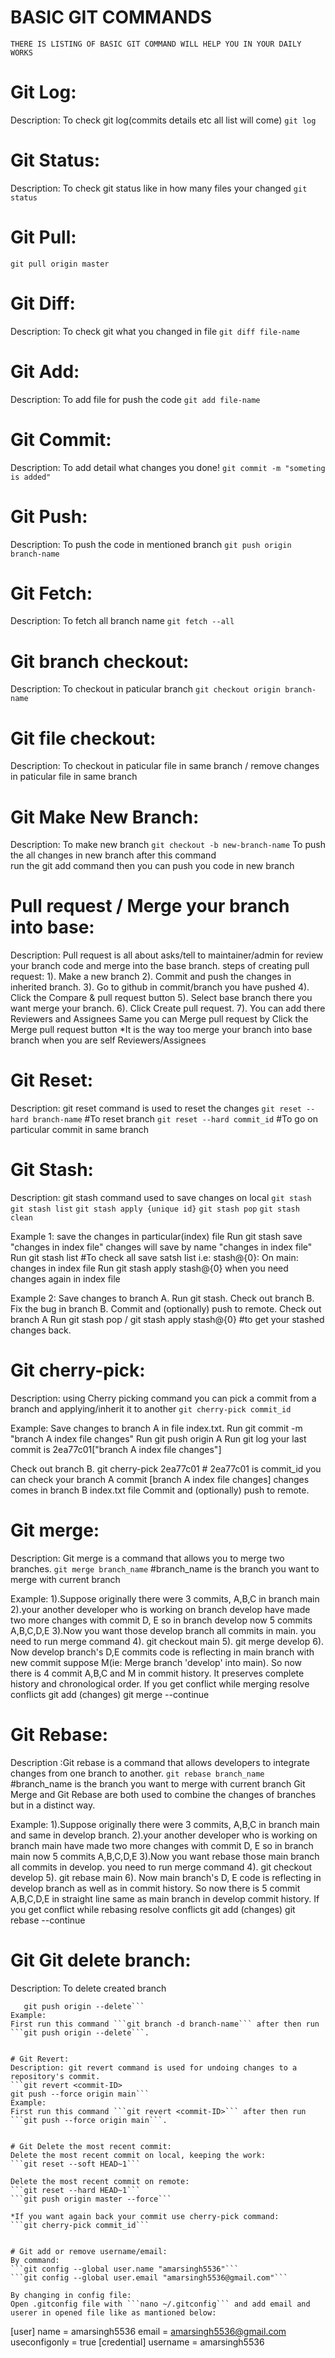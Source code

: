# BASIC GIT COMMANDS
```THERE IS LISTING OF BASIC GIT COMMAND WILL HELP YOU IN YOUR DAILY WORKS```

# Git Log:
Description: To check git log(commits details etc all list will come)
```git log```


# Git Status:
Description: To check git status like in how many files your changed
```git status```


# Git Pull:
```git pull origin master```


# Git Diff:
Description: To check git what you changed in file 
```git diff file-name```


# Git Add:
Description: To add file for push the code 
```git add file-name```


# Git Commit:
Description: To add detail what changes you done!
```git commit -m "someting is added"```


# Git Push:
Description: To push the code in mentioned branch
```git push origin branch-name```


# Git Fetch:
Description: To fetch all branch name
```git fetch --all```


# Git branch checkout:
Description: To checkout in paticular branch
```git checkout origin branch-name```


# Git file checkout:
Description: To checkout in paticular file in same branch / remove changes in paticular file in same branch



# Git Make New Branch:
Description: To make new branch 
```git checkout -b new-branch-name```
To push the all changes in new branch after this command\
run the git add command then you can push you code in new branch


# Pull request / Merge your branch into base:
Description: Pull request is all about asks/tell to maintainer/admin for review your branch code and merge into the base branch.
steps of creating pull request:
1). Make a new branch
2). Commit and push the changes in inherited branch.
3). Go to github in commit/branch you have pushed 
4). Click the Compare & pull request button
5). Select base branch there you want merge your branch.
6). Click Create pull request.
7). You can add there Reviewers and Assignees
Same you can Merge pull request by Click the Merge pull request button
*It is the way too merge your branch into base branch when you are self Reviewers/Assignees


# Git Reset:
Description: git reset command is used to reset the changes
```git reset --hard branch-name``` #To reset branch
```git reset --hard commit_id``` #To go on particular commit in same branch


# Git Stash:
Description: git stash command used to save changes on local
```git stash```
```git stash list```
```git stash apply {unique id}```
```git stash pop```
```git stash clean```

Example 1: 
save the changes in particular(index) file
Run git stash save "changes in index file"
changes will save by name "changes in index file"
Run git stash list #To check all save satsh list
i.e: stash@{0}: On main: changes in index file
Run git stash apply stash@{0} when you need changes again in index file

Example 2: 
Save changes to branch A.
Run git stash.
Check out branch B.
Fix the bug in branch B.
Commit and (optionally) push to remote.
Check out branch A
Run git stash pop / git stash apply stash@{0} #to get your stashed changes back.


# Git cherry-pick:
Description: using Cherry picking command you can pick a commit from a branch and applying/inherit it to another
```git cherry-pick commit_id```

Example: 
Save changes to branch A in file index.txt.
Run git commit -m "branch A index file changes"
Run git push origin A
Run git log
your last commit is 2ea77c01["branch A index file changes"] 

Check out branch B.
git cherry-pick 2ea77c01 # 2ea77c01 is commit_id
you can check your branch A commit [branch A index file changes] changes comes in branch B index.txt file
Commit and (optionally) push to remote.


# Git merge:
Description: Git merge is a command that allows you to merge two branches.
```git merge branch_name``` #branch_name is the branch you want to merge with current branch

Example:
1).Suppose originally there were 3 commits, A,B,C in branch main
2).your another developer who is working on branch develop have made two more changes with commit D, E so in branch develop now 5 commits A,B,C,D,E 
3).Now you want those develop branch all commits in main. you need to run merge command
4). git checkout main
5). git merge develop
6). Now develop branch's D,E commits code is reflecting in main branch with new commit suppose M(ie: Merge branch 'develop' into main). So now there is 4 commit A,B,C and M in commit history. It preserves complete history and chronological order.
If you get conflict while merging resolve conflicts git add (changes) git merge --continue


# Git Rebase:
Description :Git rebase is a command that allows developers to integrate changes from one branch to another.
```git rebase branch_name```  #branch_name is the branch you want to merge with current branch
Git Merge and Git Rebase are both used to combine the changes of branches but in a distinct way.

Example:
1).Suppose originally there were 3 commits, A,B,C in branch main and same in develop branch.
2).your another developer who is working on branch main have made two more changes with commit D, E so in branch main now 5 commits A,B,C,D,E 
3).Now you want rebase those main branch all commits in develop. you need to run merge command
4). git checkout develop
5). git rebase main
6). Now main branch's D, E code is reflecting in develop branch as well as in commit history. So now there is 5 commit A,B,C,D,E in straight line  same as main branch in develop commit history.
If you get conflict while rebasing resolve conflicts git add (changes) git rebase --continue


# Git Git delete branch:
Description: To delete created branch
```git branch -d branch-name
   git push origin --delete```
Example:
First run this command ```git branch -d branch-name``` after then run ```git push origin --delete```.


# Git Revert:
Description: git revert command is used for undoing changes to a repository's commit.
```git revert <commit-ID>
git push --force origin main```
Example:
First run this command ```git revert <commit-ID>``` after then run ```git push --force origin main```.


# Git Delete the most recent commit:
Delete the most recent commit on local, keeping the work:
```git reset --soft HEAD~1``` 

Delete the most recent commit on remote:
```git reset --hard HEAD~1``` 
```git push origin master --force```

*If you want again back your commit use cherry-pick command:
```git cherry-pick commit_id```


# Git add or remove username/email:
By command: 
```git config --global user.name "amarsingh5536"```
```git config --global user.email "amarsingh5536@gmail.com"```

By changing in config file: 
Open .gitconfig file with ```nano ~/.gitconfig``` and add email and userer in opened file like as mantioned below:
```
[user]
        name = amarsingh5536
        email = amarsingh5536@gmail.com
        useconfigonly = true
[credential]
        username = amarsingh5536
```
